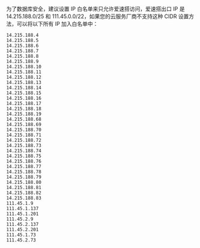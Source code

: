   
为了数据库安全，建议设置 IP 白名单来只允许爱速搭访问，爱速搭出口 IP 是 14.215.188.0/25 和 111.45.0.0/22，如果您的云服务厂商不支持这种 CIDR 设置方法，可以将以下所有 IP 加入白名单中：

```
14.215.188.4
14.215.188.5
14.215.188.6
14.215.188.7
14.215.188.8
14.215.188.9
14.215.188.10
14.215.188.11
14.215.188.12
14.215.188.13
14.215.188.14
14.215.188.15
14.215.188.16
14.215.188.17
14.215.188.18
14.215.188.19
14.215.188.68
14.215.188.69
14.215.188.70
14.215.188.71
14.215.188.72
14.215.188.73
14.215.188.74
14.215.188.75
14.215.188.76
14.215.188.77
14.215.188.78
14.215.188.79
14.215.188.80
14.215.188.81
14.215.188.82
14.215.188.83
111.45.1.9
111.45.1.137
111.45.1.201
111.45.2.9
111.45.2.137
111.45.2.201
111.45.1.73
111.45.2.73
```
